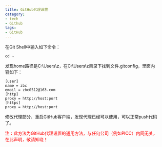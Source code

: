 ```yaml
---
title: GitHub代理设置
category:
- tech
- Github
tags:
- GitHub
---
```


在Git Shell中输入如下命令：  

    cd ~

发现home路径是C:\Users\z，在C:\Users\z目录下找到文件.gitconfig，里面内容如下：  

    [user]
    name = zbc
    email = zbc0512@163.com
    [http]
    proxy = http://host:port
    [https]
    proxy = http://host:port

修改代理部分，重启GitHub客户端，发现代理已经可以使用，可以正常push代码了。  

<font color="#F00">注：此方法为GitHub代理设置的通用方法，与任何公司（例如PICC）内网无关，在此声明，敬请知晓！</font>  

